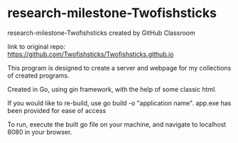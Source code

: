 # research-milestone-Twofishsticks
research-milestone-Twofishsticks created by GitHub Classroom

link to original repo: https://github.com/Twofishsticks/Twofishsticks.github.io 

This program is designed to create a server and webpage for my collections of created programs. 

Created in Go, using gin framework, with the help of some classic html. 

If you would like to re-build, use go build -o "application name". app.exe has been provided for ease of access

To run, execute the built go file on your machine, and navigate to localhost 8080 in your browser. 

